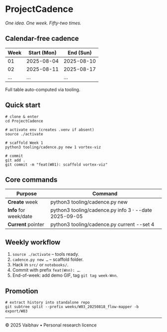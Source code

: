 # ProjectCadence

*One idea. One week. Fifty-two times.*

## Calendar-free cadence

| Week | Start (Mon) | End (Sun)  |
| ---- | ----------- | ---------- |
| 01   | 2025-08-04  | 2025-08-10 |
| 02   | 2025-08-11  | 2025-08-17 |
| …    | …           | …          |

Full table auto-computed via tooling.

## Quick start

```
# clone & enter
cd ProjectCadence

# activate env (creates .venv if absent)
source ./activate

# scaffold Week 1
python3 tooling/cadence.py new 1 vortex-viz

# commit
git add .
git commit -m "feat(W01): scaffold vortex-viz"
```

## Core commands

| Purpose                | Command                                                   |
| ---------------------- | --------------------------------------------------------- |
| **Create** week        | python3 tooling/cadence.py new <n> <slug>                 |
| **Info** for week/date | python3 tooling/cadence.py info 3   ·   --date 2025-09-05 |
| **Current** pointer    | python3 tooling/cadence.py current --set 4                |

## Weekly workflow

1. `source ./activate`  – tools ready.
2. `cadence.py new …`  – scaffold folder.
3. Hack in `src/` or `notebooks/`.
4. Commit with prefix `feat(Wnn): …`.
5. End-of-week: add demo GIF, tag `git tag week-Wnn`.

## Promotion

```
# extract history into standalone repo
git subtree split --prefix weeks/W03_20250818_flow-mapper -b export/W03
```

---

© 2025 Vaibhav • Personal research licence
